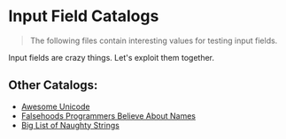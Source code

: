 # Input Field Catalogs

> The following files contain interesting values for testing input fields.

Input fields are crazy things. Let's exploit them together.

## Other Catalogs:

* [Awesome Unicode](https://github.com/jagracey/Awesome-Unicode)
* [Falsehoods Programmers Believe About Names](http://www.kalzumeus.com/2010/06/17/falsehoods-programmers-believe-about-names/)
* [Big List of Naughty Strings](https://github.com/minimaxir/big-list-of-naughty-strings)

